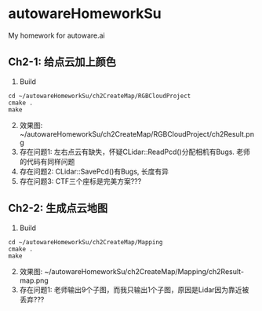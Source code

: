 # autowareHomeworkSu
My homework for autoware.ai

## Ch2-1: 给点云加上颜色
1. Build
```
cd ~/autowareHomeworkSu/ch2CreateMap/RGBCloudProject
cmake .
make
```
2. 效果图: ~/autowareHomeworkSu/ch2CreateMap/RGBCloudProject/ch2Result.png
3. 存在问题1: 左右点云有缺失，怀疑CLidar::ReadPcd()分配相机有Bugs. 老师的代码有同样问题
4. 存在问题2: CLidar::SavePcd()有Bugs, 长度有异
5. 存在问题3: CTF三个座标是完美方案???

## Ch2-2: 生成点云地图
1. Build
```
cd ~/autowareHomeworkSu/ch2CreateMap/Mapping
cmake .
make
```
2. 效果图: ~/autowareHomeworkSu/ch2CreateMap/Mapping/ch2Result-map.png
3. 存在问题1: 老师输出9个子图，而我只输出1个子图，原因是Lidar因为靠近被丢弃???

